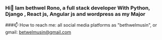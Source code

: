 ### Hi👋 Iam bethwel Rono, a full stack developer With Python, Django , React js, Angular js and wordpress as my Major

###📫 How to reach me: all social media platforms as "bethwelmusin", or gmail: betwelmusin@gmail.com






<!--
**bethwelmusin/bethwelmusin** is a ✨ _special_ ✨ repository because its `README.md` (this file) appears on your GitHub profile.

Here are some ideas to get you started:

- 🔭 I’m currently working on 
- 
- 👯 I’m looking to collaborate on ...
- 🤔 I’m looking for help with ...
- 💬 Ask me about ...
- 
- 😄 Pronouns: ...
- ⚡ Fun fact: ...



